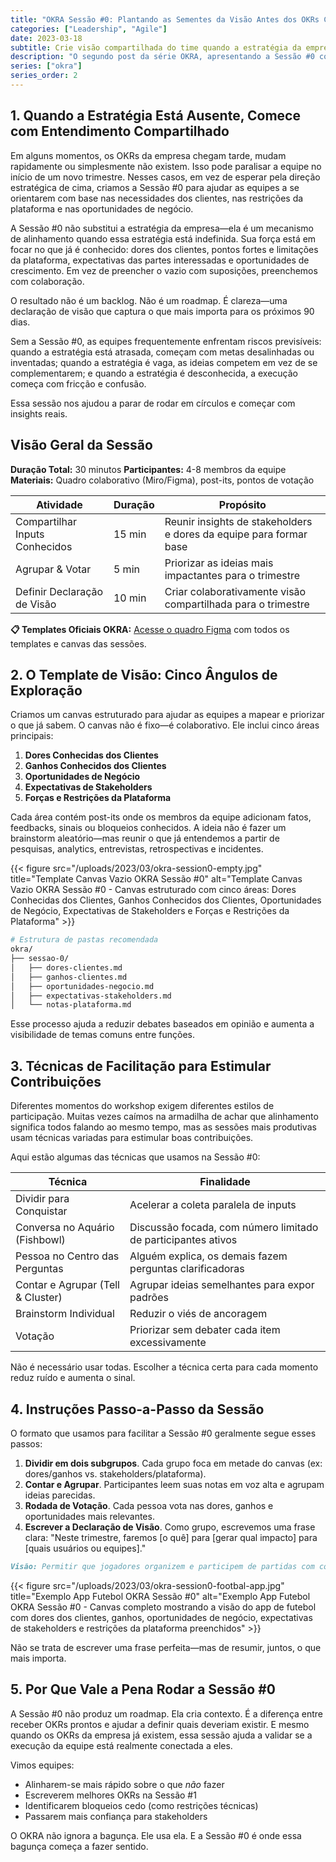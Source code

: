 ```yaml
---
title: "OKRA Sessão #0: Plantando as Sementes da Visão Antes dos OKRs Crescerem"
categories: ["Leadership", "Agile"]
date: 2023-03-18
subtitle: Crie visão compartilhada do time quando a estratégia da empresa está indefinida—usando workshops colaborativos para alinhar dores do cliente, oportunidades de negócio e restrições da plataforma
description: "O segundo post da série OKRA, apresentando a Sessão #0 como um workshop prático para equipes criarem visão e contexto compartilhados quando a estratégia da empresa está indefinida."
series: ["okra"]
series_order: 2
---
```


## 1. Quando a Estratégia Está Ausente, Comece com Entendimento Compartilhado

Em alguns momentos, os OKRs da empresa chegam tarde, mudam rapidamente ou simplesmente não existem. Isso pode paralisar a equipe no início de um novo trimestre. Nesses casos, em vez de esperar pela direção estratégica de cima, criamos a Sessão #0 para ajudar as equipes a se orientarem com base nas necessidades dos clientes, nas restrições da plataforma e nas oportunidades de negócio.

A Sessão #0 não substitui a estratégia da empresa—ela é um mecanismo de alinhamento quando essa estratégia está indefinida. Sua força está em focar no que já é conhecido: dores dos clientes, pontos fortes e limitações da plataforma, expectativas das partes interessadas e oportunidades de crescimento. Em vez de preencher o vazio com suposições, preenchemos com colaboração.

O resultado não é um backlog. Não é um roadmap. É clareza—uma declaração de visão que captura o que mais importa para os próximos 90 dias.

Sem a Sessão #0, as equipes frequentemente enfrentam riscos previsíveis: quando a estratégia está atrasada, começam com metas desalinhadas ou inventadas; quando a estratégia é vaga, as ideias competem em vez de se complementarem; e quando a estratégia é desconhecida, a execução começa com fricção e confusão.

Essa sessão nos ajudou a parar de rodar em círculos e começar com insights reais.

## Visão Geral da Sessão

**Duração Total:** 30 minutos
**Participantes:** 4-8 membros da equipe
**Materiais:** Quadro colaborativo (Miro/Figma), post-its, pontos de votação

| Atividade                      | Duração | Propósito                                                          |
| ------------------------------ | ------- | ------------------------------------------------------------------ |
| Compartilhar Inputs Conhecidos | 15 min  | Reunir insights de stakeholders e dores da equipe para formar base |
| Agrupar & Votar                | 5 min   | Priorizar as ideias mais impactantes para o trimestre              |
| Definir Declaração de Visão    | 10 min  | Criar colaborativamente visão compartilhada para o trimestre       |

**📋 Templates Oficiais OKRA:** [Acesse o quadro Figma](https://www.figma.com/community/file/1517917639512258685) com todos os templates e canvas das sessões.

## 2. O Template de Visão: Cinco Ângulos de Exploração

Criamos um canvas estruturado para ajudar as equipes a mapear e priorizar o que já sabem. O canvas não é fixo—é colaborativo. Ele inclui cinco áreas principais:

1. **Dores Conhecidas dos Clientes**
2. **Ganhos Conhecidos dos Clientes**
3. **Oportunidades de Negócio**
4. **Expectativas de Stakeholders**
5. **Forças e Restrições da Plataforma**

Cada área contém post-its onde os membros da equipe adicionam fatos, feedbacks, sinais ou bloqueios conhecidos. A ideia não é fazer um brainstorm aleatório—mas reunir o que já entendemos a partir de pesquisas, analytics, entrevistas, retrospectivas e incidentes.

{{< figure src="/uploads/2023/03/okra-session0-empty.jpg" title="Template Canvas Vazio OKRA Sessão #0" alt="Template Canvas Vazio OKRA Sessão #0 - Canvas estruturado com cinco áreas: Dores Conhecidas dos Clientes, Ganhos Conhecidos dos Clientes, Oportunidades de Negócio, Expectativas de Stakeholders e Forças e Restrições da Plataforma" >}}

```bash
# Estrutura de pastas recomendada
okra/
├── sessao-0/
│   ├── dores-clientes.md
│   ├── ganhos-clientes.md
│   ├── oportunidades-negocio.md
│   ├── expectativas-stakeholders.md
│   └── notas-plataforma.md
```

Esse processo ajuda a reduzir debates baseados em opinião e aumenta a visibilidade de temas comuns entre funções.

## 3. Técnicas de Facilitação para Estimular Contribuições

Diferentes momentos do workshop exigem diferentes estilos de participação. Muitas vezes caímos na armadilha de achar que alinhamento significa todos falando ao mesmo tempo, mas as sessões mais produtivas usam técnicas variadas para estimular boas contribuições.

Aqui estão algumas das técnicas que usamos na Sessão #0:

| Técnica                           | Finalidade                                                    |
| --------------------------------- | ------------------------------------------------------------- |
| Dividir para Conquistar           | Acelerar a coleta paralela de inputs                          |
| Conversa no Aquário (Fishbowl)    | Discussão focada, com número limitado de participantes ativos |
| Pessoa no Centro das Perguntas    | Alguém explica, os demais fazem perguntas clarificadoras      |
| Contar e Agrupar (Tell & Cluster) | Agrupar ideias semelhantes para expor padrões                 |
| Brainstorm Individual             | Reduzir o viés de ancoragem                                   |
| Votação                           | Priorizar sem debater cada item excessivamente                |

Não é necessário usar todas. Escolher a técnica certa para cada momento reduz ruído e aumenta o sinal.

## 4. Instruções Passo-a-Passo da Sessão

O formato que usamos para facilitar a Sessão #0 geralmente segue esses passos:

1. **Dividir em dois subgrupos**. Cada grupo foca em metade do canvas (ex: dores/ganhos vs. stakeholders/plataforma).
2. **Contar e Agrupar**. Participantes leem suas notas em voz alta e agrupam ideias parecidas.
3. **Rodada de Votação**. Cada pessoa vota nas dores, ganhos e oportunidades mais relevantes.
4. **Escrever a Declaração de Visão**. Como grupo, escrevemos uma frase clara: "Neste trimestre, faremos [o quê] para [gerar qual impacto] para [quais usuários ou equipes]."

```markdown
Visão: Permitir que jogadores organizem e participem de partidas com confiança, lançando funcionalidades que reduzam fricção, aumentem a confiança e promovam crescimento pela comunidade.
```

{{< figure src="/uploads/2023/03/okra-session0-footbal-app.jpg" title="Exemplo App Futebol OKRA Sessão #0" alt="Exemplo App Futebol OKRA Sessão #0 - Canvas completo mostrando a visão do app de futebol com dores dos clientes, ganhos, oportunidades de negócio, expectativas de stakeholders e restrições da plataforma preenchidos" >}}

Não se trata de escrever uma frase perfeita—mas de resumir, juntos, o que mais importa.

## 5. Por Que Vale a Pena Rodar a Sessão #0

A Sessão #0 não produz um roadmap. Ela cria contexto. É a diferença entre receber OKRs prontos e ajudar a definir quais deveriam existir. E mesmo quando os OKRs da empresa já existem, essa sessão ajuda a validar se a execução da equipe está realmente conectada a eles.

Vimos equipes:

- Alinharem-se mais rápido sobre o que _não_ fazer
- Escreverem melhores OKRs na Sessão #1
- Identificarem bloqueios cedo (como restrições técnicas)
- Passarem mais confiança para stakeholders

O OKRA não ignora a bagunça. Ele usa ela. E a Sessão #0 é onde essa bagunça começa a fazer sentido.
